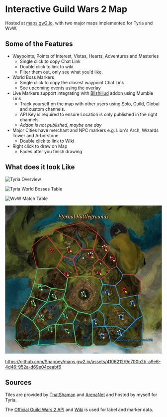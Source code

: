 # Interactive Guild Wars 2 Map

Hosted at [maps.gw2.io](https://maps.gw2.io/), with two major maps implemented for Tyria and WvW.

## Some of the Features

- Waypoints, Points of Interest, Vistas, Hearts, Adventures and Masteries
  - Single click to copy Chat Link
  - Double click to link to wiki
  - Filter them out, only see what you'd like.
- World Boss Markers
  - Single click to copy the closest waypoint Chat Link
  - See upcoming events using the overlay
- Live Markers support integrating with [BlishHud](https://blishhud.com/) addon using Mumble Link
  - Track yourself on the map with other users using Solo, Guild, Global and custom channels.
  - API Key is required to ensure Location is only published in the right channels.
  - _Addon is not published, maybe one day_
- Major Cities have merchant and NPC markers e.g. Lion's Arch, Wizards Tower and Arborstone
  - Double click to link to Wiki
- Right click to draw on Map
  - Fades after you finish drawing

## What does it look Like

![Tyria Overview](/images/tyria_overview.png)

![Tyria World Bosses Table](/images/tyria_world_bosses.png)

![WvW Match Table](/images/wvw_matches.png)

![WvW Overview](/images/wvw_overview.jpg)

https://github.com/Snappey/maps.gw2.io/assets/4106212/9e700b2b-a9e6-4d46-952a-d69e04ceabf6

## Sources
Tiles are provided by [ThatShaman](https://twitter.com/that_shaman) and [ArenaNet](https://www.arena.net/en) and hosted by myself for Tyria.

The [Official Guild Wars 2 API](https://wiki.guildwars2.com/wiki/API:Main) and [Wiki](https://wiki.guildwars2.com/wiki/Main_Page) is used for label and marker data. 

